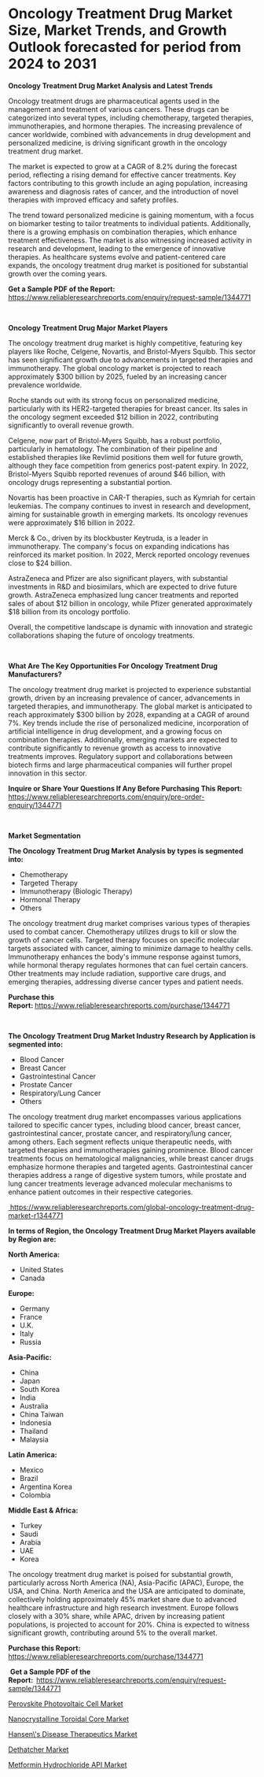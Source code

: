 <p><h1>Oncology Treatment Drug Market Size, Market Trends, and Growth Outlook forecasted for period from 2024 to 2031</h1></p><p><strong>Oncology Treatment Drug Market Analysis and Latest Trends</strong></p>
<p><p>Oncology treatment drugs are pharmaceutical agents used in the management and treatment of various cancers. These drugs can be categorized into several types, including chemotherapy, targeted therapies, immunotherapies, and hormone therapies. The increasing prevalence of cancer worldwide, combined with advancements in drug development and personalized medicine, is driving significant growth in the oncology treatment drug market.</p><p>The market is expected to grow at a CAGR of 8.2% during the forecast period, reflecting a rising demand for effective cancer treatments. Key factors contributing to this growth include an aging population, increasing awareness and diagnosis rates of cancer, and the introduction of novel therapies with improved efficacy and safety profiles. </p><p>The trend toward personalized medicine is gaining momentum, with a focus on biomarker testing to tailor treatments to individual patients. Additionally, there is a growing emphasis on combination therapies, which enhance treatment effectiveness. The market is also witnessing increased activity in research and development, leading to the emergence of innovative therapies. As healthcare systems evolve and patient-centered care expands, the oncology treatment drug market is positioned for substantial growth over the coming years.</p></p>
<p><strong>Get a Sample PDF of the Report:&nbsp;</strong> <a href="https://www.reliableresearchreports.com/enquiry/request-sample/1344771?utm_campaign=36&utm_medium=2&utm_source=Github&utm_content=ia&utm_term=30092024&utm_id=oncology-treatment-drug">https://www.reliableresearchreports.com/enquiry/request-sample/1344771</a></p>
<p>&nbsp;</p>
<p><strong>Oncology Treatment Drug Major Market Players</strong></p>
<p><p>The oncology treatment drug market is highly competitive, featuring key players like Roche, Celgene, Novartis, and Bristol-Myers Squibb. This sector has seen significant growth due to advancements in targeted therapies and immunotherapy. The global oncology market is projected to reach approximately $300 billion by 2025, fueled by an increasing cancer prevalence worldwide.</p><p>Roche stands out with its strong focus on personalized medicine, particularly with its HER2-targeted therapies for breast cancer. Its sales in the oncology segment exceeded $12 billion in 2022, contributing significantly to overall revenue growth.</p><p>Celgene, now part of Bristol-Myers Squibb, has a robust portfolio, particularly in hematology. The combination of their pipeline and established therapies like Revlimid positions them well for future growth, although they face competition from generics post-patent expiry. In 2022, Bristol-Myers Squibb reported revenues of around $46 billion, with oncology drugs representing a substantial portion.</p><p>Novartis has been proactive in CAR-T therapies, such as Kymriah for certain leukemias. The company continues to invest in research and development, aiming for sustainable growth in emerging markets. Its oncology revenues were approximately $16 billion in 2022.</p><p>Merck & Co., driven by its blockbuster Keytruda, is a leader in immunotherapy. The company's focus on expanding indications has reinforced its market position. In 2022, Merck reported oncology revenues close to $24 billion.</p><p>AstraZeneca and Pfizer are also significant players, with substantial investments in R&D and biosimilars, which are expected to drive future growth. AstraZeneca emphasized lung cancer treatments and reported sales of about $12 billion in oncology, while Pfizer generated approximately $18 billion from its oncology portfolio. </p><p>Overall, the competitive landscape is dynamic with innovation and strategic collaborations shaping the future of oncology treatments.</p></p>
<p>&nbsp;</p>
<p><strong>What Are The Key Opportunities For Oncology Treatment Drug Manufacturers?</strong></p>
<p><p>The oncology treatment drug market is projected to experience substantial growth, driven by an increasing prevalence of cancer, advancements in targeted therapies, and immunotherapy. The global market is anticipated to reach approximately $300 billion by 2028, expanding at a CAGR of around 7%. Key trends include the rise of personalized medicine, incorporation of artificial intelligence in drug development, and a growing focus on combination therapies. Additionally, emerging markets are expected to contribute significantly to revenue growth as access to innovative treatments improves. Regulatory support and collaborations between biotech firms and large pharmaceutical companies will further propel innovation in this sector.</p></p>
<p><strong>Inquire or Share Your Questions If Any Before Purchasing This Report:</strong> <a href="https://www.reliableresearchreports.com/enquiry/pre-order-enquiry/1344771?utm_campaign=36&utm_medium=2&utm_source=Github&utm_content=ia&utm_term=30092024&utm_id=oncology-treatment-drug">https://www.reliableresearchreports.com/enquiry/pre-order-enquiry/1344771</a></p>
<p>&nbsp;</p>
<p><strong>Market Segmentation</strong></p>
<p><strong>The Oncology Treatment Drug Market Analysis by types is segmented into:</strong></p>
<p><ul><li>Chemotherapy</li><li>Targeted Therapy</li><li>Immunotherapy (Biologic Therapy)</li><li>Hormonal Therapy</li><li>Others</li></ul></p>
<p><p>The oncology treatment drug market comprises various types of therapies used to combat cancer. Chemotherapy utilizes drugs to kill or slow the growth of cancer cells. Targeted therapy focuses on specific molecular targets associated with cancer, aiming to minimize damage to healthy cells. Immunotherapy enhances the body's immune response against tumors, while hormonal therapy regulates hormones that can fuel certain cancers. Other treatments may include radiation, supportive care drugs, and emerging therapies, addressing diverse cancer types and patient needs.</p></p>
<p><strong>Purchase this Report:&nbsp;</strong><a href="https://www.reliableresearchreports.com/purchase/1344771?utm_campaign=36&utm_medium=2&utm_source=Github&utm_content=ia&utm_term=30092024&utm_id=oncology-treatment-drug">https://www.reliableresearchreports.com/purchase/1344771</a></p>
<p>&nbsp;</p>
<p><strong>The Oncology Treatment Drug Market Industry Research by Application is segmented into:</strong></p>
<p><ul><li>Blood Cancer</li><li>Breast Cancer</li><li>Gastrointestinal Cancer</li><li>Prostate Cancer</li><li>Respiratory/Lung Cancer</li><li>Others</li></ul></p>
<p><p>The oncology treatment drug market encompasses various applications tailored to specific cancer types, including blood cancer, breast cancer, gastrointestinal cancer, prostate cancer, and respiratory/lung cancer, among others. Each segment reflects unique therapeutic needs, with targeted therapies and immunotherapies gaining prominence. Blood cancer treatments focus on hematological malignancies, while breast cancer drugs emphasize hormone therapies and targeted agents. Gastrointestinal cancer therapies address a range of digestive system tumors, while prostate and lung cancer treatments leverage advanced molecular mechanisms to enhance patient outcomes in their respective categories.</p></p>
<p><a href="https://www.reliableresearchreports.com/global-oncology-treatment-drug-market-r1344771?utm_campaign=36&utm_medium=2&utm_source=Github&utm_content=ia&utm_term=30092024&utm_id=oncology-treatment-drug">&nbsp;https://www.reliableresearchreports.com/global-oncology-treatment-drug-market-r1344771</a></p>
<p><strong>In terms of Region, the Oncology Treatment Drug Market Players available by Region are:</strong></p>
<p>
    <p> <strong> North America: </strong>
        <ul>
            <li>United States</li>
            <li>Canada</li>
        </ul>
        </p> 
    <p> <strong> Europe: </strong>
        <ul>
            <li>Germany</li>
            <li>France</li>
            <li>U.K.</li>
            <li>Italy</li>
            <li>Russia</li>
        </ul>
        </p> 
    <p> <strong> Asia-Pacific: </strong>
        <ul>
            <li>China</li>
            <li>Japan</li>
            <li>South Korea</li>
            <li>India</li>
            <li>Australia</li>
            <li>China Taiwan</li>
            <li>Indonesia</li>
            <li>Thailand</li>
            <li>Malaysia</li>
        </ul>
        </p> 
    <p> <strong> Latin America: </strong>
        <ul>
            <li>Mexico</li>
            <li>Brazil</li>
            <li>Argentina Korea</li>
            <li>Colombia</li>
        </ul>
        </p> 
    <p> <strong> Middle East & Africa: </strong>
        <ul>
            <li>Turkey</li>
            <li>Saudi</li>
            <li>Arabia</li>
            <li>UAE</li>
            <li>Korea</li>
        </ul>
    </p>
    </p>
<p><p>The oncology treatment drug market is poised for substantial growth, particularly across North America (NA), Asia-Pacific (APAC), Europe, the USA, and China. North America and the USA are anticipated to dominate, collectively holding approximately 45% market share due to advanced healthcare infrastructure and high research investment. Europe follows closely with a 30% share, while APAC, driven by increasing patient populations, is projected to account for 20%. China is expected to witness significant growth, contributing around 5% to the overall market.</p></p>
<p><strong>Purchase this Report: </strong><a href="https://www.reliableresearchreports.com/purchase/1344771?utm_campaign=36&utm_medium=2&utm_source=Github&utm_content=ia&utm_term=30092024&utm_id=oncology-treatment-drug">https://www.reliableresearchreports.com/purchase/1344771</a></p>
<p>&nbsp;<strong>Get a Sample PDF of the Report:&nbsp;&nbsp;</strong><a href="https://www.reliableresearchreports.com/enquiry/request-sample/1344771?utm_campaign=36&utm_medium=2&utm_source=Github&utm_content=ia&utm_term=30092024&utm_id=oncology-treatment-drug">https://www.reliableresearchreports.com/enquiry/request-sample/1344771</a></p>
<p><strong></strong></p>
<p><p><a href="https://issuu.com/reportprime-2/docs/perovskite-photovoltaic-cell-market_a63c0363649aef?utm_campaign=36&utm_medium=2&utm_source=Github&utm_content=ia&utm_term=30092024&utm_id=oncology-treatment-drug">Perovskite Photovoltaic Cell Market</a></p><p><a href="https://issuu.com/reportprime-2/docs/nanocrystalline-toroidal-core-marke_525189820ed70f?utm_campaign=36&utm_medium=2&utm_source=Github&utm_content=ia&utm_term=30092024&utm_id=oncology-treatment-drug">Nanocrystalline Toroidal Core Market</a></p><p><a href="https://github.com/jordond5lezama/Market-Research-Report-List-1/blob/main/hansens-disease-therapeutics-market.md?utm_campaign=36&utm_medium=2&utm_source=Github&utm_content=ia&utm_term=30092024&utm_id=oncology-treatment-drug">Hansen\'s Disease Therapeutics Market</a></p><p><a href="https://www.linkedin.com/pulse/in-depth-analysis-global-dethatcher-market-scope-its-rapid-jz5fe?utm_campaign=36&utm_medium=2&utm_source=Github&utm_content=ia&utm_term=30092024&utm_id=oncology-treatment-drug">Dethatcher Market</a></p><p><a href="https://github.com/MoonZANDRA/Market-Research-Report-List-1/blob/main/metformin-hydrochloride-api-market.md?utm_campaign=36&utm_medium=2&utm_source=Github&utm_content=ia&utm_term=30092024&utm_id=oncology-treatment-drug">Metformin Hydrochloride API Market</a></p></p>